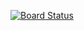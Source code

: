 [![Board Status](https://sysbrasil.visualstudio.com/c6711396-3155-43b9-b957-278ce37081f5/702fb6fa-22be-412f-bedb-efd2a22b3cfd/_apis/work/boardbadge/caf2fac5-afa4-4ccb-ab6e-8c551a017a33)](https://sysbrasil.visualstudio.com/c6711396-3155-43b9-b957-278ce37081f5/_boards/board/t/702fb6fa-22be-412f-bedb-efd2a22b3cfd/Microsoft.RequirementCategory)